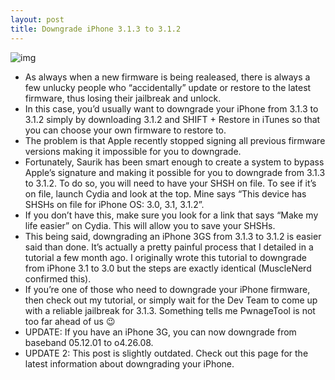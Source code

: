 ```yaml
---
layout: post
title: Downgrade iPhone 3.1.3 to 3.1.2
---
```

![img](http://media.idownloadblog.com/wp-content/uploads/2010/02/downgrade-iphone-3.1.3-to-3.1.2.jpg)
* As always when a new firmware is being realeased, there is always a few unlucky people who “accidentally” update or restore to the latest firmware, thus losing their jailbreak and unlock.
* In this case, you’d usually want to downgrade your iPhone from 3.1.3 to 3.1.2 simply by downloading 3.1.2 and SHIFT + Restore in iTunes so that you can choose your own firmware to restore to.
* The problem is that Apple recently stopped signing all previous firmware versions making it impossible for you to downgrade.
* Fortunately, Saurik has been smart enough to create a system to bypass Apple’s signature and making it possible for you to downgrade from 3.1.3 to 3.1.2. To do so, you will need to have your SHSH on file. To see if it’s on file, launch Cydia and look at the top. Mine says “This device has SHSHs on file for iPhone OS: 3.0, 3.1, 3.1.2”.
* If you don’t have this, make sure you look for a link that says “Make my life easier” on Cydia. This will allow you to save your SHSHs.
* This being said, downgrading an iPhone 3GS from 3.1.3 to 3.1.2 is easier said than done. It’s actually a pretty painful process that I detailed in a tutorial a few month ago. I originally wrote this tutorial to downgrade from iPhone 3.1 to 3.0 but the steps are exactly identical (MuscleNerd confirmed this).
* If you’re one of those who need to downgrade your iPhone firmware, then check out my tutorial, or simply wait for the Dev Team to come up with a reliable jailbreak for 3.1.3. Something tells me PwnageTool is not too far ahead of us 😉
* UPDATE: If you have an iPhone 3G, you can now downgrade from baseband 05.12.01 to o4.26.08.
* UPDATE 2: This post is slightly outdated. Check out this page for the latest information about downgrading your iPhone.

